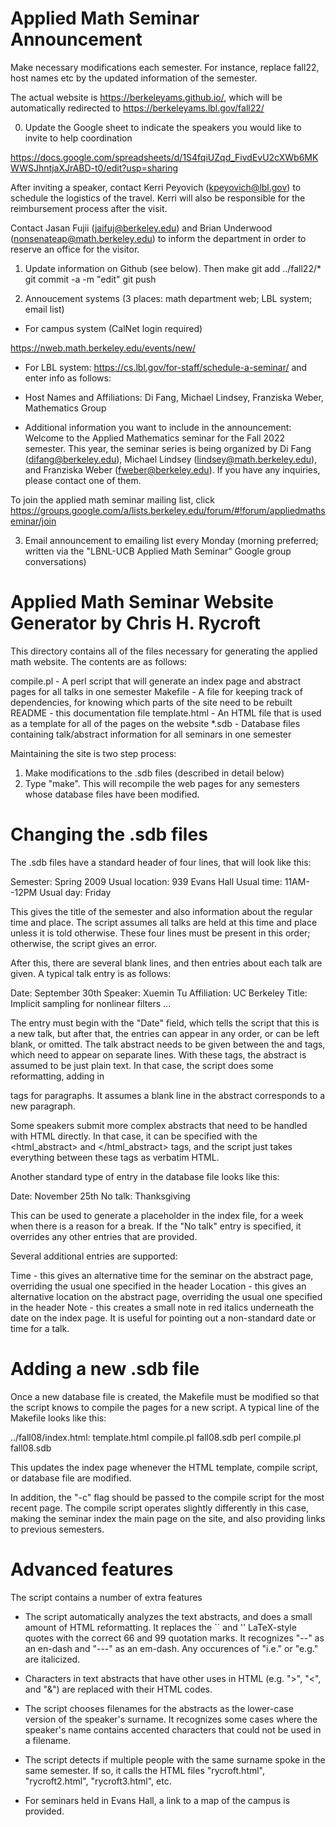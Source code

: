 Applied Math Seminar Announcement
=================================

Make necessary modifications each semester. For instance, replace fall22,
host names etc by the updated information of the semester. 

The actual website is https://berkeleyams.github.io/, which will be automatically
redirected to https://berkeleyams.lbl.gov/fall22/

0. Update the Google sheet to indicate the speakers you would like to
   invite to help coordination

https://docs.google.com/spreadsheets/d/1S4fqiUZqd_FivdEvU2cXWb6MKWWSJhntjaXJrABD-t0/edit?usp=sharing

After inviting a speaker, contact Kerri Peyovich (kpeyovich@lbl.gov) to
schedule the logistics of the travel. Kerri will also be responsible for
the reimbursement process after the visit.

Contact Jasan Fujii (jaifuj@berkeley.edu) and Brian Underwood
(nonsenateap@math.berkeley.edu) to inform the department in order to
reserve an office for the visitor.

1. Update information on Github (see below). Then
make
git add ../fall22/*
git commit -a -m "edit"
git push

2. Annoucement systems (3 places: math department web; LBL system; email
list)

* For campus system (CalNet login required) 

https://nweb.math.berkeley.edu/events/new/ 

* For LBL system:
https://cs.lbl.gov/for-staff/schedule-a-seminar/
and enter info as follows:

- Host Names and Affiliations:
Di Fang, Michael Lindsey, Franziska Weber,  Mathematics Group

- Additional information you want to include in the announcement:
Welcome to the Applied Mathematics seminar for the Fall 2022 semester. This year, the seminar series is being organized by Di Fang (difang@berkeley.edu), Michael Lindsey (lindsey@math.berkeley.edu), and Franziska Weber (fweber@berkeley.edu). If you have any inquiries, please contact one of them.

To join the applied math seminar mailing list, click
https://groups.google.com/a/lists.berkeley.edu/forum/#!forum/appliedmathseminar/join

3. Email announcement to emailing list every Monday (morning preferred; written via the "LBNL-UCB Applied Math Seminar" Google group conversations)



Applied Math Seminar Website Generator by Chris H. Rycroft
==========================================================
This directory contains all of the files necessary for generating the applied
math website. The contents are as follows:

compile.pl - A perl script that will generate an index page and abstract pages
             for all talks in one semester
Makefile - A file for keeping track of dependencies, for knowing which parts of
           the site need to be rebuilt
README - this documentation file
template.html - An HTML file that is used as a template for all of the pages on
                the website 
*.sdb - Database files containing talk/abstract information for all seminars
        in one semester

Maintaining the site is two step process:

1. Make modifications to the .sdb files (described in detail below)
2. Type "make". This will recompile the web pages for any semesters whose
   database files have been modified.


Changing the .sdb files
=======================
The .sdb files have a standard header of four lines, that will look like this:

Semester: Spring 2009
Usual location: 939 Evans Hall
Usual time: 11AM--12PM
Usual day: Friday

This gives the title of the semester and also information about the regular
time and place. The script assumes all talks are held at this time and place
unless it is told otherwise. These four lines must be present in this order;
otherwise, the script gives an error.

After this, there are several blank lines, and then entries about each talk
are given. A typical talk entry is as follows:

Date: September 30th
Speaker: Xuemin Tu
Affiliation: UC Berkeley
Title: Implicit sampling for nonlinear filters
<abstract>
...
</abtract>

The entry must begin with the "Date" field, which tells the script that this is
a new talk, but after that, the entries can appear in any order, or can be left
blank, or omitted. The talk abstract needs to be given between the <abstract>
and </abstract> tags, which need to appear on separate lines. With these tags,
the abstract is assumed to be just plain text. In that case, the script does
some reformatting, adding in <p></p> tags for paragraphs. It assumes a blank
line in the abstract corresponds to a new paragraph.

Some speakers submit more complex abstracts that need to be handled with HTML
directly. In that case, it can be specified with the <html_abstract> and
</html_abstract> tags, and the script just takes everything between these tags
as verbatim HTML.

Another standard type of entry in the database file looks like this:

Date: November 25th
No talk: Thanksgiving

This can be used to generate a placeholder in the index file, for a week when there
is a reason for a break. If the "No talk" entry is specified, it overrides any other
entries that are provided.

Several additional entries are supported:

Time - this gives an alternative time for the seminar on the abstract page,
       overriding the usual one specified in the header
Location - this gives an alternative location on the abstract page, overriding
           the usual one specified in the header
Note - this creates a small note in red italics underneath the date on the
       index page. It is useful for pointing out a non-standard date or time
       for a talk. 


Adding a new .sdb file
======================
Once a new database file is created, the Makefile must be modified so that the
script knows to compile the pages for a new script. A typical line of the
Makefile looks like this:

../fall08/index.html: template.html compile.pl fall08.sdb
	perl compile.pl fall08.sdb

This updates the index page whenever the HTML template, compile script, or
database file are modified.

In addition, the "-c" flag should be passed to the compile script for the most
recent page. The compile script operates slightly differently in this case,
making the seminar index the main page on the site, and also providing links to
previous semesters.


Advanced features
=================
The script contains a number of extra features

- The script automatically analyzes the text abstracts, and does a small amount
  of HTML reformatting. It replaces the `` and '' LaTeX-style quotes with the
  correct 66 and 99 quotation marks. It recognizes "--" as an en-dash and "---"
  as an em-dash. Any occurences of "i.e." or "e.g." are italicized.

- Characters in text abstracts that have other uses in HTML (e.g. ">", "<", and
  "&") are replaced with their HTML codes.

- The script chooses filenames for the abstracts as the lower-case version of
  the speaker's surname. It recognizes some cases where the speaker's name contains
  accented characters that could not be used in a filename.

- The script detects if multiple people with the same surname spoke in the same
  semester.  If so, it calls the HTML files "rycroft.html", "rycroft2.html",
  "rycroft3.html", etc.

- For seminars held in Evans Hall, a link to a map of the campus is provided.
